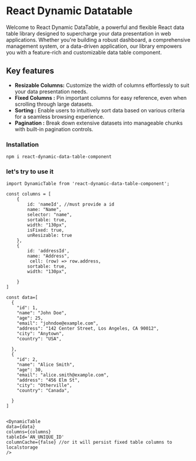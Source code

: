 # React Dynamic Datatable

 Welcome to React Dynamic DataTable, a powerful and flexible React data table library designed to supercharge your data presentation in web applications. Whether you're building a robust dashboard, a comprehensive management system, or a data-driven application, our library empowers you with a feature-rich and customizable data table component.

 ## Key features
* **Resizable Columns:** Customize the width of columns effortlessly to suit your data presentation needs.
* **Fixed Columns :** Pin important columns for easy reference, even when scrolling through large datasets.
* **Sorting :**  Enable users to intuitively sort data based on various criteria for a seamless browsing experience.
* **Pagination :**  Break down extensive datasets into manageable chunks with built-in pagination controls.


 ### Installation
 ```
npm i react-dynamic-data-table-component
```
### let's try to use it
```
import DynamicTable from 'react-dynamic-data-table-component';

const columns = [
    {
        id: 'nameId', //must provide a id
        name: "Name",
        selector: "name",
        sortable: true,
        width: "130px",
        isFixed: true,
        unResizable: true
    },
    {
        id: 'addressId',
        name: "Address",
         cell: (row) => row.address,
        sortable: true,
        width: "130px",

    }
]

const data=[
  {
    "id": 1,
    "name": "John Doe",
    "age": 25,
    "email": "johndoe@example.com",
    "address": "142 Center Street, Los Angeles, CA 90012",
    "city": "Anytown",
    "country": "USA",
   
  },
  {
    "id": 2,
    "name": "Alice Smith",
    "age": 30,
    "email": "alice.smith@example.com",
    "address": "456 Elm St",
    "city": "Otherville",
    "country": "Canada",
   
  }
]


<DynamicTable
data={data}
columns={columns}
tableId='AN_UNIQUE_ID'
columnCache={false} //or it will persist fixed table columns to localstorage
/>
```
